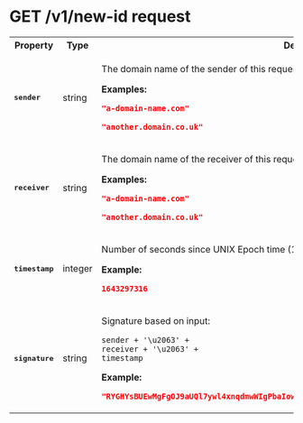 # GET /v1/new-id request

<table>

<tr>
    <th> Property </th>
    <th> Type </th>
    <th> Description </th>
</tr>

<tr>
<td>
<pre><b>sender</b></pre>
</td>
<td>
string
</td>
<td>

The domain name of the sender of this request (the website domain)

**Examples:** 

```json
"a-domain-name.com"
```

```json
"another.domain.co.uk"
```

</td>
</tr>

<tr>
<td>
<pre><b>receiver</b></pre>
</td>
<td>
string
</td>
<td>

The domain name of the receiver of this request (the operator domain name)

**Examples:** 

```json
"a-domain-name.com"
```

```json
"another.domain.co.uk"
```

</td>
</tr>

<tr>
<td>
<pre><b>timestamp</b></pre>
</td>
<td>
integer
</td>
<td>

Number of seconds since UNIX Epoch time (1970/01/01 00:00:00)

**Example:** 

```json
1643297316
```

</td>
</tr>

<tr>
<td>
<pre><b>signature</b></pre>
</td>
<td>
string
</td>
<td>

Signature based on input:
```
sender + '\u2063' +
receiver + '\u2063' +
timestamp
```

**Example:** 

```json
"RYGHYsBUEwMgFgOJ9aUQl7ywl4xnqdmwWIgPbaIowbXbmZAFKLa7mcBJQuWh1wEskpu57SHn2mmCF6V5+cESgw=="
```

</td>
</tr>

</table>

